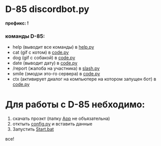 # D-85 discordbot.py

**префикс: !**
### команды D-85:
- help (выводит все команды) в [help.py](cogs%2Fhelp.py)
- cat (gif с котом) в [code.py](cogs%2Fcode.py)
- dog (gif с собакой) в [code.py](cogs%2Fcode.py)
- date (выводит дату) в [code.py](cogs%2Fcode.py)
- /report (жалоба на участника) в [slash.py](cogs%2Fslash.py)
- smile (эмодзи это-го сервера) в [code.py](cogs%2Fcode.py)
- ctx (активирует диалог на компьютере на котором запущен
бот) в [code.py](cogs%2Fcode.py)




# Для работы с D-85 небходимо:
1. скачать проэкт (папку [App](App) не объязательна)
2. отктыть [config.py](cogs%2Ffile%2Fconfig.py) и вставить данные
3. Запустить [Start.bat](Start.bat)

все!
